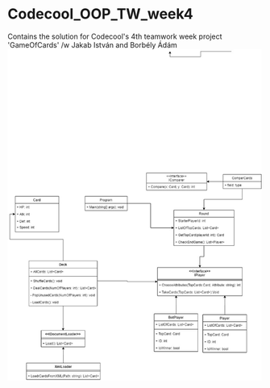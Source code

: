 # Codecool_OOP_TW_week4
Contains the solution for Codecool's 4th teamwork week project 'GameOfCards' /w Jakab István and Borbély Ádám
![](CardGameUML.jpg)

